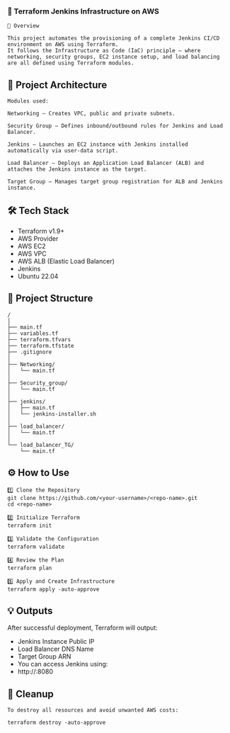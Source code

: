 ### 🧩 Terraform Jenkins Infrastructure on AWS
```
📘 Overview

This project automates the provisioning of a complete Jenkins CI/CD environment on AWS using Terraform.
It follows the Infrastructure as Code (IaC) principle — where networking, security groups, EC2 instance setup, and load balancing are all defined using Terraform modules.
```

## 🚀 Project Architecture
```
Modules used:

Networking – Creates VPC, public and private subnets.

Security Group – Defines inbound/outbound rules for Jenkins and Load Balancer.

Jenkins – Launches an EC2 instance with Jenkins installed automatically via user-data script.

Load Balancer – Deploys an Application Load Balancer (ALB) and attaches the Jenkins instance as the target.

Target Group – Manages target group registration for ALB and Jenkins instance.
```

## 🛠️ Tech Stack

- Terraform v1.9+
- AWS Provider
- AWS EC2
- AWS VPC
- AWS ALB (Elastic Load Balancer)
- Jenkins
- Ubuntu 22.04


## 📂 Project Structure
```
/
│
├── main.tf
├── variables.tf
├── terraform.tfvars
├── terraform.tfstate
├── .gitignore
│
├── Networking/
│   └── main.tf
│
├── Security_group/
│   └── main.tf
│
├── jenkins/
│   ├── main.tf
│   └── jenkins-installer.sh
│
├── load_balancer/
│   └── main.tf
│
└── load_balancer_TG/
    └── main.tf
```

## ⚙️ How to Use
```
1️⃣ Clone the Repository
git clone https://github.com/<your-username>/<repo-name>.git
cd <repo-name>

2️⃣ Initialize Terraform
terraform init

3️⃣ Validate the Configuration
terraform validate

4️⃣ Review the Plan
terraform plan

5️⃣ Apply and Create Infrastructure
terraform apply -auto-approve
```

## 💡 Outputs

After successful deployment, Terraform will output:
- Jenkins Instance Public IP
- Load Balancer DNS Name
- Target Group ARN
- You can access Jenkins using:
- http://<load-balancer-dns>:8080


## 🧹 Cleanup
```
To destroy all resources and avoid unwanted AWS costs:

terraform destroy -auto-approve

```

